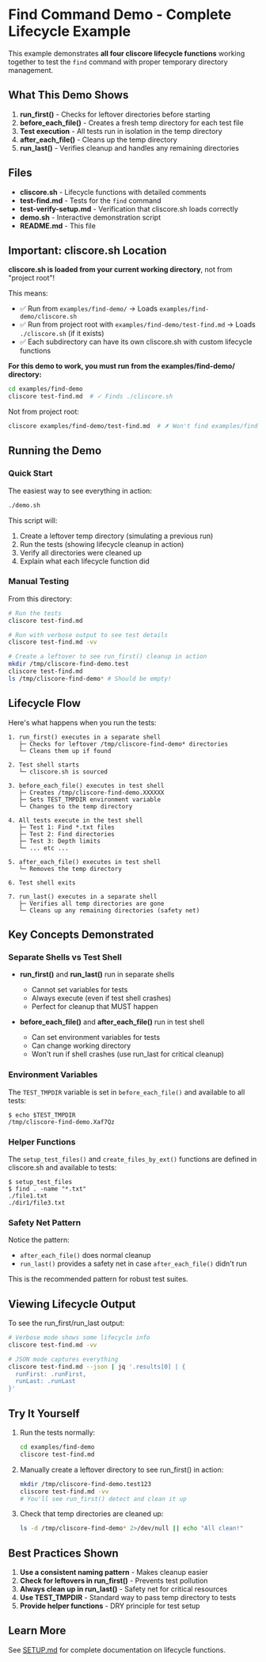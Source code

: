 # Find Command Demo - Complete Lifecycle Example

This example demonstrates **all four cliscore lifecycle functions** working together to test the `find` command with proper temporary directory management.

## What This Demo Shows

1. **run_first()** - Checks for leftover directories before starting
2. **before_each_file()** - Creates a fresh temp directory for each test file
3. **Test execution** - All tests run in isolation in the temp directory
4. **after_each_file()** - Cleans up the temp directory
5. **run_last()** - Verifies cleanup and handles any remaining directories

## Files

- **cliscore.sh** - Lifecycle functions with detailed comments
- **test-find.md** - Tests for the `find` command
- **test-verify-setup.md** - Verification that cliscore.sh loads correctly
- **demo.sh** - Interactive demonstration script
- **README.md** - This file

## Important: cliscore.sh Location

**cliscore.sh is loaded from your current working directory**, not from "project root"!

This means:
- ✅ Run from `examples/find-demo/` → Loads `examples/find-demo/cliscore.sh`
- ✅ Run from project root with `examples/find-demo/test-find.md` → Loads `./cliscore.sh` (if it exists)
- ✅ Each subdirectory can have its own cliscore.sh with custom lifecycle functions

**For this demo to work, you must run from the examples/find-demo/ directory:**
```bash
cd examples/find-demo
cliscore test-find.md  # ✓ Finds ./cliscore.sh
```

Not from project root:
```bash
cliscore examples/find-demo/test-find.md  # ✗ Won't find examples/find-demo/cliscore.sh
```

## Running the Demo

### Quick Start

The easiest way to see everything in action:

```bash
./demo.sh
```

This script will:
1. Create a leftover temp directory (simulating a previous run)
2. Run the tests (showing lifecycle cleanup in action)
3. Verify all directories were cleaned up
4. Explain what each lifecycle function did

### Manual Testing

From this directory:

```bash
# Run the tests
cliscore test-find.md

# Run with verbose output to see test details
cliscore test-find.md -vv

# Create a leftover to see run_first() cleanup in action
mkdir /tmp/cliscore-find-demo.test
cliscore test-find.md
ls /tmp/cliscore-find-demo* # Should be empty!
```

## Lifecycle Flow

Here's what happens when you run the tests:

```
1. run_first() executes in a separate shell
   ├─ Checks for leftover /tmp/cliscore-find-demo* directories
   └─ Cleans them up if found

2. Test shell starts
   └─ cliscore.sh is sourced

3. before_each_file() executes in test shell
   ├─ Creates /tmp/cliscore-find-demo.XXXXXX
   ├─ Sets TEST_TMPDIR environment variable
   └─ Changes to the temp directory

4. All tests execute in the test shell
   ├─ Test 1: Find *.txt files
   ├─ Test 2: Find directories
   ├─ Test 3: Depth limits
   └─ ... etc ...

5. after_each_file() executes in test shell
   └─ Removes the temp directory

6. Test shell exits

7. run_last() executes in a separate shell
   ├─ Verifies all temp directories are gone
   └─ Cleans up any remaining directories (safety net)
```

## Key Concepts Demonstrated

### Separate Shells vs Test Shell

- **run_first()** and **run_last()** run in separate shells
  - Cannot set variables for tests
  - Always execute (even if test shell crashes)
  - Perfect for cleanup that MUST happen

- **before_each_file()** and **after_each_file()** run in test shell
  - Can set environment variables for tests
  - Can change working directory
  - Won't run if shell crashes (use run_last for critical cleanup)

### Environment Variables

The `TEST_TMPDIR` variable is set in `before_each_file()` and available to all tests:

```console
$ echo $TEST_TMPDIR
/tmp/cliscore-find-demo.Xaf7Qz
```

### Helper Functions

The `setup_test_files()` and `create_files_by_ext()` functions are defined in cliscore.sh and available to tests:

```console
$ setup_test_files
$ find . -name "*.txt"
./file1.txt
./dir1/file3.txt
```

### Safety Net Pattern

Notice the pattern:
- `after_each_file()` does normal cleanup
- `run_last()` provides a safety net in case `after_each_file()` didn't run

This is the recommended pattern for robust test suites.

## Viewing Lifecycle Output

To see the run_first/run_last output:

```bash
# Verbose mode shows some lifecycle info
cliscore test-find.md -vv

# JSON mode captures everything
cliscore test-find.md --json | jq '.results[0] | {
  runFirst: .runFirst,
  runLast: .runLast
}'
```

## Try It Yourself

1. Run the tests normally:
   ```bash
   cd examples/find-demo
   cliscore test-find.md
   ```

2. Manually create a leftover directory to see run_first() in action:
   ```bash
   mkdir /tmp/cliscore-find-demo.test123
   cliscore test-find.md -vv
   # You'll see run_first() detect and clean it up
   ```

3. Check that temp directories are cleaned up:
   ```bash
   ls -d /tmp/cliscore-find-demo* 2>/dev/null || echo "All clean!"
   ```

## Best Practices Shown

1. **Use a consistent naming pattern** - Makes cleanup easier
2. **Check for leftovers in run_first()** - Prevents test pollution
3. **Always clean up in run_last()** - Safety net for critical resources
4. **Use TEST_TMPDIR** - Standard way to pass temp directory to tests
5. **Provide helper functions** - DRY principle for test setup

## Learn More

See [SETUP.md](../../SETUP.md) for complete documentation on lifecycle functions.
